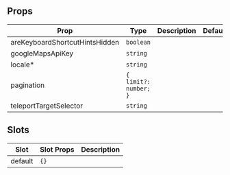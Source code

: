 <!-- This file is automatically generated, do not edit manually. -->

## Props

| Prop | Type | Description | Default |
| ---- | ---- | ----------- | ------- |
| areKeyboardShortcutHintsHidden | `boolean` |  |  |
| googleMapsApiKey | `string` |  |  |
| locale* | `string` |  |  |
| pagination | `{ limit?: number; }` |  |  |
| teleportTargetSelector | `string` |  |  |


## Slots

| Slot | Slot Props | Description |
| --------- | ---- | ----------- |
| default | `{}` |  |

